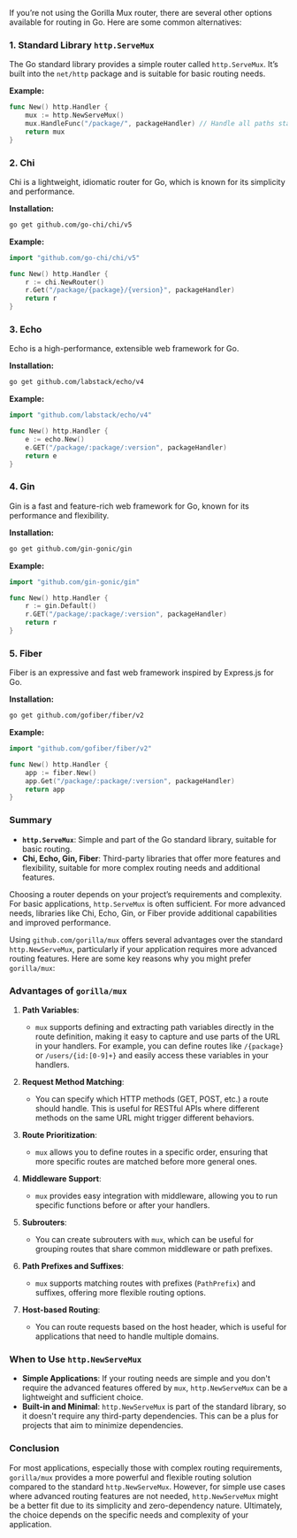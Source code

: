 If you’re not using the Gorilla Mux router, there are several other options available for routing in Go. Here are some common alternatives:

### 1. **Standard Library `http.ServeMux`**

The Go standard library provides a simple router called `http.ServeMux`. It’s built into the `net/http` package and is suitable for basic routing needs.

**Example:**

```go
func New() http.Handler {
    mux := http.NewServeMux()
    mux.HandleFunc("/package/", packageHandler) // Handle all paths starting with /package/
    return mux
}
```

### 2. **Chi**

Chi is a lightweight, idiomatic router for Go, which is known for its simplicity and performance.

**Installation:**

```sh
go get github.com/go-chi/chi/v5
```

**Example:**

```go
import "github.com/go-chi/chi/v5"

func New() http.Handler {
    r := chi.NewRouter()
    r.Get("/package/{package}/{version}", packageHandler)
    return r
}
```

### 3. **Echo**

Echo is a high-performance, extensible web framework for Go.

**Installation:**

```sh
go get github.com/labstack/echo/v4
```

**Example:**

```go
import "github.com/labstack/echo/v4"

func New() http.Handler {
    e := echo.New()
    e.GET("/package/:package/:version", packageHandler)
    return e
}
```

### 4. **Gin**

Gin is a fast and feature-rich web framework for Go, known for its performance and flexibility.

**Installation:**

```sh
go get github.com/gin-gonic/gin
```

**Example:**

```go
import "github.com/gin-gonic/gin"

func New() http.Handler {
    r := gin.Default()
    r.GET("/package/:package/:version", packageHandler)
    return r
}
```

### 5. **Fiber**

Fiber is an expressive and fast web framework inspired by Express.js for Go.

**Installation:**

```sh
go get github.com/gofiber/fiber/v2
```

**Example:**

```go
import "github.com/gofiber/fiber/v2"

func New() http.Handler {
    app := fiber.New()
    app.Get("/package/:package/:version", packageHandler)
    return app
}
```

### Summary

- **`http.ServeMux`**: Simple and part of the Go standard library, suitable for basic routing.
- **Chi, Echo, Gin, Fiber**: Third-party libraries that offer more features and flexibility, suitable for more complex routing needs and additional features.

Choosing a router depends on your project’s requirements and complexity. For basic applications, `http.ServeMux` is often sufficient. For more advanced needs, libraries like Chi, Echo, Gin, or Fiber provide additional capabilities and improved performance.

Using `github.com/gorilla/mux` offers several advantages over the standard `http.NewServeMux`, particularly if your application requires more advanced routing features. Here are some key reasons why you might prefer `gorilla/mux`:

### Advantages of `gorilla/mux`

1. **Path Variables**:
   - `mux` supports defining and extracting path variables directly in the route definition, making it easy to capture and use parts of the URL in your handlers. For example, you can define routes like `/{package}` or `/users/{id:[0-9]+}` and easily access these variables in your handlers.

2. **Request Method Matching**:
   - You can specify which HTTP methods (GET, POST, etc.) a route should handle. This is useful for RESTful APIs where different methods on the same URL might trigger different behaviors.

3. **Route Prioritization**:
   - `mux` allows you to define routes in a specific order, ensuring that more specific routes are matched before more general ones.

4. **Middleware Support**:
   - `mux` provides easy integration with middleware, allowing you to run specific functions before or after your handlers.

5. **Subrouters**:
   - You can create subrouters with `mux`, which can be useful for grouping routes that share common middleware or path prefixes.

6. **Path Prefixes and Suffixes**:
   - `mux` supports matching routes with prefixes (`PathPrefix`) and suffixes, offering more flexible routing options.

7. **Host-based Routing**:
   - You can route requests based on the host header, which is useful for applications that need to handle multiple domains.

### When to Use `http.NewServeMux`

- **Simple Applications**: If your routing needs are simple and you don't require the advanced features offered by `mux`, `http.NewServeMux` can be a lightweight and sufficient choice.
- **Built-in and Minimal**: `http.NewServeMux` is part of the standard library, so it doesn't require any third-party dependencies. This can be a plus for projects that aim to minimize dependencies.

### Conclusion

For most applications, especially those with complex routing requirements, `gorilla/mux` provides a more powerful and flexible routing solution compared to the standard `http.NewServeMux`. However, for simple use cases where advanced routing features are not needed, `http.NewServeMux` might be a better fit due to its simplicity and zero-dependency nature. Ultimately, the choice depends on the specific needs and complexity of your application.